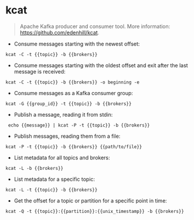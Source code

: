 # kcat

> Apache Kafka producer and consumer tool.
> More information: <https://github.com/edenhill/kcat>.

- Consume messages starting with the newest offset:

`kcat -C -t {{topic}} -b {{brokers}}`

- Consume messages starting with the oldest offset and exit after the last message is received:

`kcat -C -t {{topic}} -b {{brokers}} -o beginning -e`

- Consume messages as a Kafka consumer group:

`kcat -G {{group_id}} -t {{topic}} -b {{brokers}}`

- Publish a message, reading it from stdin:

` echo {{message}} | kcat -P -t {{topic}} -b {{brokers}}`

- Publish messages, reading them from a file:

`kcat -P -t {{topic}} -b {{brokers}} {{path/to/file}}`

- List metadata for all topics and brokers:

`kcat -L -b {{brokers}}`

- List metadata for a specific topic:

`kcat -L -t {{topic}} -b {{brokers}}`

- Get the offset for a topic or partition for a specific point in time:

`kcat -Q -t {{topic}}:{{partition}}:{{unix_timestamp}} -b {{brokers}}`
